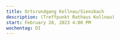 ```yaml
---
title: Ortsrundgang Kollnau/Siensbach
description: (Treffpunkt Rathaus Kollnau)
start: February 28, 2023 4:00 PM
wochentag: DI
---
```


